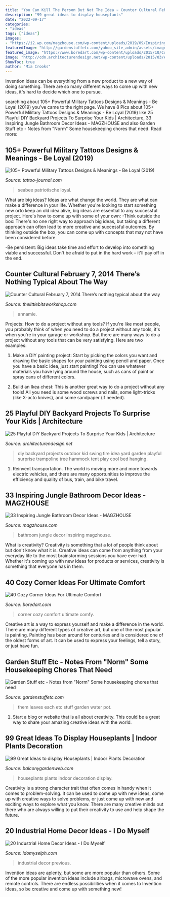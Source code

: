 ```yaml
---
title: "You Can Kill The Person But Not The Idea ~ Counter Cultural February 7, 2014 There’s Nothing Typical About The Way"
description: "99 great ideas to display houseplants"
date: "2022-09-17"
categories:
- "ideas"
tags: ["ideas"]
images:
- "https://i2.wp.com/magzhouse.com/wp-content/uploads/2019/09/Inspiring-Jungle-Bathroom-Decor-Ideas-25.jpg?ssl=1"
featuredImage: "http://gardenstuffetc.com/yahoo_site_admin/assets/images/SAM_1035.113203942_std.jpg"
featured_image: "https://www.boredart.com/wp-content/uploads/2015/10/Cozy-Corner-Ideas-For-Ultimate-Comfort-9.jpg"
image: "http://cdn.architecturendesign.net/wp-content/uploads/2015/03/AD-DIY-Backyard-Projects-Kid-1.jpg"
ShowToc: true
author: "Mia Crooks"
---
```



Invention ideas can be everything from a new product to a new way of doing something. There are so many different ways to come up with new ideas, it's hard to decide which one to pursue.

	

		
searching about 105+ Powerful Military Tattoos Designs &amp; Meanings - Be Loyal (2019) you've came to the right page. We have 8 Pics about 105+ Powerful Military Tattoos Designs &amp; Meanings - Be Loyal (2019) like 25 Playful DIY Backyard Projects To Surprise Your Kids | Architecture, 33 Inspiring Jungle Bathroom Decor Ideas - MAGZHOUSE and also Garden Stuff etc - Notes from &quot;Norm&quot; Some housekeeping chores that need. Read more:
		
    
## 105+ Powerful Military Tattoos Designs &amp; Meanings - Be Loyal (2019)

<img loading=lazy src="https://tattoo-journal.com/wp-content/uploads/2015/07/military-tattoo-3.jpg" onerror="this.onerror=null;this.src='https://tse1.mm.bing.net/th?id=OIP.JpB9b6yVgzHN6XidL0DLRQHaFj&amp;pid=15.1';" alt="105+ Powerful Military Tattoos Designs &amp; Meanings - Be Loyal (2019)">

_Source: tattoo-journal.com_

>seabee patriotische loyal. 

	

What are big ideas?
Ideas are what change the world. They are what can make a difference in your life. Whether you're looking to start something new orto keep an old idea alive, big ideas are essential to any successful project. Here's how to come up with some of your own: 
-Think outside the box: There's no one right way to approach big ideas, but taking a different approach can often lead to more creative and successful outcomes. By thinking outside the box, you can come up with concepts that may not have been considered before. 

-Be persistent: Big ideas take time and effort to develop into something viable and successful. Don't be afraid to put in the hard work – it'll pay off in the end.

    
## Counter Cultural February 7, 2014 There’s Nothing Typical About The Way

<img loading=lazy src="https://www.thelittlebitsworkshop.com/thelittlebitsworkshop.com/Resources/Archive_files/shapeimage_13.png" onerror="this.onerror=null;this.src='https://tse3.mm.bing.net/th?id=OIP.ov6MYvazcU-FePXBYuvCYwAAAA&amp;pid=15.1';" alt="Counter Cultural February 7, 2014 There’s nothing typical about the way">

_Source: thelittlebitsworkshop.com_

>annamie. 

	

Projects: How to do a project without any tools?
If you're like most people, you probably think of when you need to do a project without any tools, it's when you're in your garage or workshop. But there are many ways to do a project without any tools that can be very satisfying. Here are two examples: 
1. Make a DIY painting project: Start by picking the colors you want and drawing the basic shapes for your painting using pencil and paper. Once you have a basic idea, just start painting! You can use whatever materials you have lying around the house, such as cans of paint or spray cans of different colors. 

2. Build an Ikea chest: This is another great way to do a project without any tools! All you need is some wood screws and nails, some light-tricks (like X-acto knives), and some sandpaper (if needed).

    
## 25 Playful DIY Backyard Projects To Surprise Your Kids | Architecture

<img loading=lazy src="http://cdn.architecturendesign.net/wp-content/uploads/2015/03/AD-DIY-Backyard-Projects-Kid-1.jpg" onerror="this.onerror=null;this.src='https://tse1.mm.bing.net/th?id=OIP.0l7wQjLAntcZpgbGYh5k2QHaJ4&amp;pid=15.1';" alt="25 Playful DIY Backyard Projects To Surprise Your Kids | Architecture">

_Source: architecturendesign.net_

>diy backyard projects outdoor kid swing tire idea yard garden playful surprise trampoline tree hammock tent play cool bed hanging. 

	

1) Reinvent transportation. The world is moving more and more towards electric vehicles, and there are many opportunities to improve the efficiency and quality of bus, train, and bike travel. 

    
## 33 Inspiring Jungle Bathroom Decor Ideas - MAGZHOUSE

<img loading=lazy src="https://i2.wp.com/magzhouse.com/wp-content/uploads/2019/09/Inspiring-Jungle-Bathroom-Decor-Ideas-25.jpg?ssl=1" onerror="this.onerror=null;this.src='https://tse2.mm.bing.net/th?id=OIP.Sq-unQJtCgf4Qk5FKE89BQHaK-&amp;pid=15.1';" alt="33 Inspiring Jungle Bathroom Decor Ideas - MAGZHOUSE">

_Source: magzhouse.com_

>bathroom jungle decor inspiring magzhouse. 

	

What is creativity?
Creativity is something that a lot of people think about but don't know what it is. Creative ideas can come from anything from your everyday life to the most brainstorming sessions you have ever had. Whether it's coming up with new ideas for products or services, creativity is something that everyone has in them.

    
## 40 Cozy Corner Ideas For Ultimate Comfort

<img loading=lazy src="https://www.boredart.com/wp-content/uploads/2015/10/Cozy-Corner-Ideas-For-Ultimate-Comfort-9.jpg" onerror="this.onerror=null;this.src='https://tse2.mm.bing.net/th?id=OIP.pG-MZVheLF4hS5Eskz8lBgHaLH&amp;pid=15.1';" alt="40 Cozy Corner Ideas For Ultimate Comfort">

_Source: boredart.com_

>corner cozy comfort ultimate comfy. 

	

Creative art is a way to express yourself and make a difference in the world. There are many different types of creative art, but one of the most popular is painting. Painting has been around for centuries and is considered one of the oldest forms of art. It can be used to express your feelings, tell a story, or just have fun.

    
## Garden Stuff Etc - Notes From &quot;Norm&quot; Some Housekeeping Chores That Need

<img loading=lazy src="http://gardenstuffetc.com/yahoo_site_admin/assets/images/SAM_1035.113203942_std.jpg" onerror="this.onerror=null;this.src='https://tse3.mm.bing.net/th?id=OIP.0qUkU6JQGIB9YQNEhexArQHaLe&amp;pid=15.1';" alt="Garden Stuff etc - Notes from &quot;Norm&quot; Some housekeeping chores that need">

_Source: gardenstuffetc.com_

>them leaves each etc stuff garden water pot. 

	

1. Start a blog or website that is all about creativity. This could be a great way to share your amazing creative ideas with the world.

    
## 99 Great Ideas To Display Houseplants | Indoor Plants Decoration

<img loading=lazy src="https://balconygardenweb.com/wp-content/uploads/2016/01/houseplants-ideas-5.jpg" onerror="this.onerror=null;this.src='https://tse2.mm.bing.net/th?id=OIP.Xbr-xRharMSbDbRVPez9IwHaJC&amp;pid=15.1';" alt="99 Great Ideas to display Houseplants | Indoor Plants Decoration">

_Source: balconygardenweb.com_

>houseplants plants indoor decoration display. 

	

Creativity is a strong character trait that often comes in handy when it comes to problem-solving. It can be used to come up with new ideas, come up with creative ways to solve problems, or just come up with new and exciting ways to explore what you know. There are many creative minds out there who are always willing to put their creativity to use and help shape the future.

    
## 20 Industrial Home Decor Ideas - I Do Myself

<img loading=lazy src="http://idomyselph.com/wp-content/uploads/2016/10/Industrial-Home-Decor-Ideas-3.jpg" onerror="this.onerror=null;this.src='https://tse4.mm.bing.net/th?id=OIP.4SCDEs1diuaPkHJ6ylXD2AHaJ4&amp;pid=15.1';" alt="20 Industrial Home Decor Ideas - I Do Myself">

_Source: idomyselph.com_

>industrial decor previous. 

	

Invention ideas are aplenty, but some are more popular than others. Some of the more popular invention ideas include airbags, microwave ovens, and remote controls. There are endless possibilities when it comes to Invention ideas, so be creative and come up with something new!

